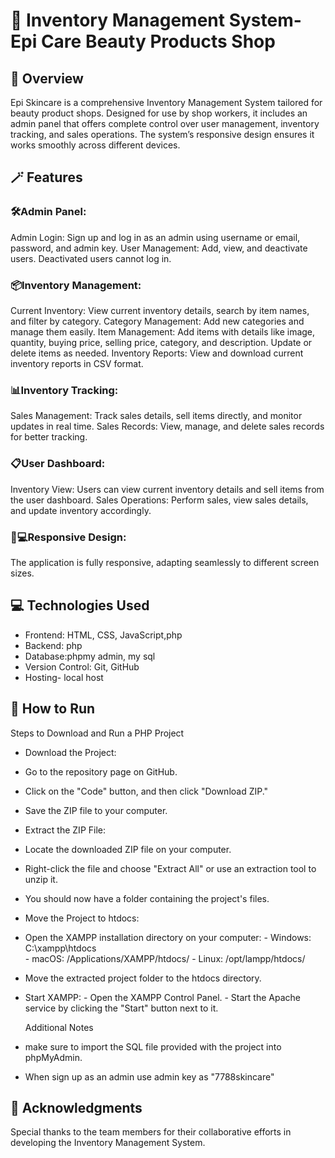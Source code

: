 # 💄 Inventory Management System-Epi Care Beauty Products Shop

## 📝 Overview

Epi Skincare is a comprehensive Inventory Management System tailored for beauty product shops. Designed for use by shop workers, it includes an admin panel that offers complete control over user management, inventory tracking, and sales operations. The system’s responsive design ensures it works smoothly across different devices.

## 🪄 Features

 ### 🛠️Admin Panel:
 Admin Login: Sign up and log in as an admin using username or email, password, and admin key.
 User Management: Add, view, and deactivate users. Deactivated users cannot log in.

### 📦Inventory Management:
 Current Inventory: View current inventory details, search by item names, and filter by category.
 Category Management: Add new categories and manage them easily.
 Item Management: Add items with details like image, quantity, buying price, selling price, category, and description. Update or delete items as needed.
 Inventory Reports: View and download current inventory reports in CSV format.

### 📊Inventory Tracking:
 Sales Management: Track sales details, sell items directly, and monitor updates in real time.
 Sales Records: View, manage, and delete sales records for better tracking.

### 📋User Dashboard:
 Inventory View: Users can view current inventory details and sell items from the user dashboard.
 Sales Operations: Perform sales, view sales details, and update inventory accordingly.

### 📱💻Responsive Design:
 The application is fully responsive, adapting seamlessly to different screen sizes.

## 💻 Technologies Used

- Frontend: HTML, CSS, JavaScript,php
- Backend: php
- Database:phpmy admin, my sql
- Version Control: Git, GitHub
- Hosting- local host

 ## 🤝 How to Run

Steps to Download and Run a PHP Project
 - Download the Project:

 - Go to the repository page on GitHub.
 - Click on the "Code" button, and then click "Download ZIP."
 - Save the ZIP file to your computer.
 - Extract the ZIP File:

 - Locate the downloaded ZIP file on your computer.
 - Right-click the file and choose "Extract All" or use an extraction tool to unzip it.
 - You should now have a folder containing the project's files.
 - Move the Project to htdocs:

 - Open the XAMPP installation directory on your computer:
        - Windows: C:\xampp\htdocs\
        - macOS: /Applications/XAMPP/htdocs/
        - Linux: /opt/lampp/htdocs/
 - Move the extracted project folder to the htdocs directory.
 - Start XAMPP:
        - Open the XAMPP Control Panel.
        - Start the Apache service by clicking the "Start" button next to it.

   Additional Notes
 - make sure to import the SQL file provided with the project into phpMyAdmin.
 - When sign up as an admin use admin key as "7788skincare"

## 🙏 Acknowledgments

Special thanks to the team members for their collaborative efforts in developing the Inventory Management System.


 
